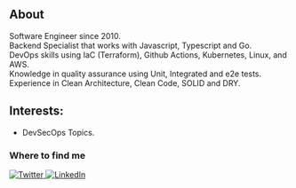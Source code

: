 ## About
Software Engineer since 2010.  
Backend Specialist that works with Javascript, Typescript and Go.  
DevOps skills using IaC (Terraform), Github Actions, Kubernetes, Linux, and AWS.  
Knowledge in quality assurance using Unit, Integrated and e2e tests.  
Experience in Clean Architecture, Clean Code, SOLID and DRY.  

## Interests: 
* DevSecOps Topics.

<h3>Where to find me</h3>
<p>
  <a href="https://twitter.com/alarangeiras" target="_blank">
    <img alt="Twitter" src="https://img.shields.io/badge/twitter-%231DA1F2.svg?&style=for-the-badge&logo=twitter&logoColor=white" />
  </a>
  <a href="https://www.linkedin.com/in/allanlarangeiras" target="_blank">
    <img alt="LinkedIn" src="https://img.shields.io/badge/linkedin-%230077B5.svg?&style=for-the-badge&logo=linkedin&logoColor=white" />
  </a>
</p>
